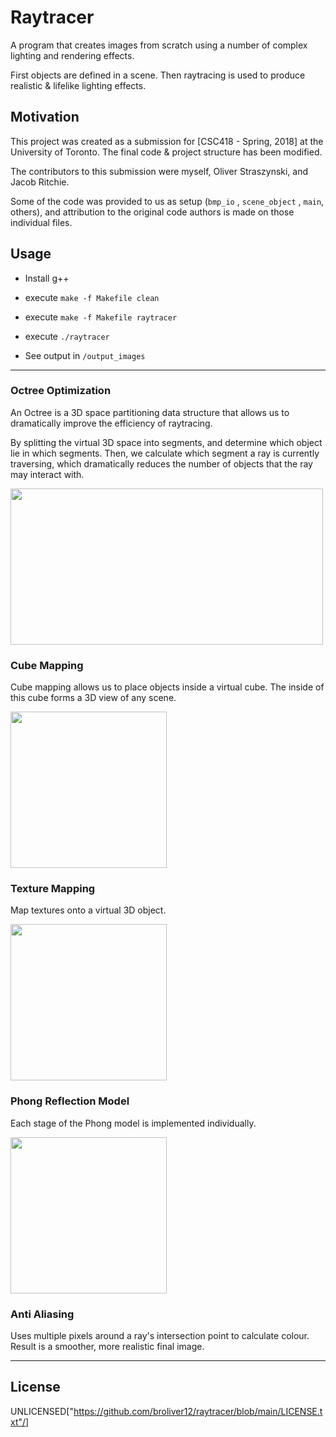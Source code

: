 # Raytracer

A program that creates images from scratch using a number of complex lighting and rendering effects.

First objects are defined in a scene. 
Then raytracing is used to produce realistic & lifelike lighting effects.

## Motivation

This project was created as a submission for [CSC418 - Spring, 2018] at the University of Toronto. The final code & project structure has been modified.

The contributors to this submission were myself, Oliver Straszynski, and Jacob Ritchie.

Some of the code was provided to us as setup (`bmp_io` , `scene_object` , `main`, others), and attribution to the original code authors is made on those individual files.

## Usage

- Install g++

- execute `make -f Makefile clean`

- execute `make -f Makefile raytracer`

- execute `./raytracer`

- See output in `/output_images`

---

### Octree Optimization

An Octree is a 3D space partitioning data structure that allows us to dramatically improve the efficiency of raytracing.

By splitting the virtual 3D space into segments, and determine which object lie in which segments.
Then, we calculate which segment a ray is currently traversing, which dramatically reduces the number of objects that the ray may interact with.

<img width=500 height=250 src="https://github.com/broliver12/raytracer/blob/main/images/octree.png?raw=true"/>

### Cube Mapping

Cube mapping allows us to place objects inside a virtual cube. The inside of this cube forms a 3D view of any scene.

<img width=250 height=250 src="https://github.com/broliver12/raytracer/blob/main/images/cube.png?raw=true"/>

### Texture Mapping

Map textures onto a virtual 3D object. 

<img width=250 height=250 src="https://github.com/broliver12/raytracer/blob/main/images/globe.png?raw=true"/>

### Phong Reflection Model

Each stage of the Phong model is implemented individually.

<img width=250 height=250 src="https://github.com/broliver12/raytracer/blob/main/images/reflect.png?raw=true"/>

### Anti Aliasing

Uses multiple pixels around a ray's intersection point to calculate colour. Result is a smoother, more realistic final image.

---

## License

UNLICENSED["https://github.com/broliver12/raytracer/blob/main/LICENSE.txt"/]
